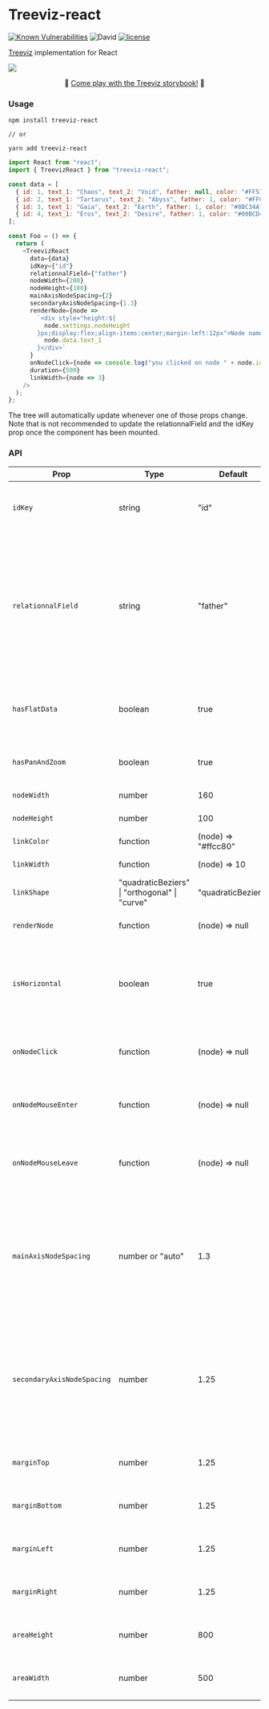 # Treeviz-react

[![Known Vulnerabilities](https://snyk.io/test/github/dwyl/hapi-auth-jwt2/badge.svg?targetFile=package.json)](https://snyk.io/test/github/dwyl/hapi-auth-jwt2?targetFile=package.json)
![David](https://img.shields.io/david/PierreCapo/treeviz-react)
[![license](https://badgen.now.sh/badge/license/MIT)](./LICENSE)

[Treeviz](https://github.com/PierreCapo/treeviz) implementation for React

![](https://i.imgur.com/zFKuIgC.gif)

<p align="center">
💅 <a href="https://pierrecapo.github.io/treeviz-react">Come play with the Treeviz storybook!</a> 💅
</p>

### Usage

```
npm install treeviz-react

// or

yarn add treeviz-react
```

```js
import React from "react";
import { TreevizReact } from "treeviz-react";

const data = [
  { id: 1, text_1: "Chaos", text_2: "Void", father: null, color: "#FF5722" },
  { id: 2, text_1: "Tartarus", text_2: "Abyss", father: 1, color: "#FFC107" },
  { id: 3, text_1: "Gaia", text_2: "Earth", father: 1, color: "#8BC34A" },
  { id: 4, text_1: "Eros", text_2: "Desire", father: 1, color: "#00BCD4" }
];

const Foo = () => {
  return (
    <TreevizReact
      data={data}
      idKey={"id"}
      relationnalField={"father"}
      nodeWidth={200}
      nodeHeight={100}
      mainAxisNodeSpacing={2}
      secondaryAxisNodeSpacing={1.3}
      renderNode={node =>
        `<div style="height:${
          node.settings.nodeHeight
        }px;display:flex;align-items:center;margin-left:12px">Node name: ${
          node.data.text_1
        }</div>`
      }
      onNodeClick={node => console.log("you clicked on node " + node.id)}
      duration={500}
      linkWidth={node => 3}
    />
  );
};
```

The tree will automatically update whenever one of those props change. Note that is not recommended to update the relationnalField and the idKey prop once the component has been mounted.

### API

| Prop                       | Type                                          | Default             | Definition                                                                                                                                                                         |
| -------------------------- | --------------------------------------------- | ------------------- | ---------------------------------------------------------------------------------------------------------------------------------------------------------------------------------- |
| `idKey`                    | string                                        | "id"                | The unique identifier field in the dataset representing the node                                                                                                                   |
| `relationnalField`         | string                                        | "father"            | In case of flat dataset, usually the relationnal field between each node is the field representing the father of the node, linking it to the id of the field. (See example below). |
| `hasFlatData`              | boolean                                       | true                | Specify whether the data passed to the tree is flat or already hierarchical                                                                                                        |
| `hasPanAndZoom`            | boolean                                       | true                | Toggle the ability to pan and zoom the tree                                                                                                                                        |
| `nodeWidth`                | number                                        | 160                 | Width of a node in px                                                                                                                                                              |
| `nodeHeight`               | number                                        | 100                 | Height of a node in px                                                                                                                                                             |
| `linkColor`                | function                                      | (node) => "#ffcc80" | Color of the link                                                                                                                                                                  |
| `linkWidth`                | function                                      | (node) => 10        | Width of the link                                                                                                                                                                  |
| `linkShape`                | "quadraticBeziers" \| "orthogonal" \| "curve" | "quadraticBeziers"  | Shape of the link                                                                                                                                                                  |
| `renderNode`               | function                                      | (node) => null      | HTML template for every node                                                                                                                                                       |
| `isHorizontal`             | boolean                                       | true                | Direction of the tree. If true, the tree expands from left to right. If false, it goes from top to bottom                                                                          |
| `onNodeClick`              | function                                      | (node) => null      | Function handling the event when someone click on it                                                                                                                               |
| `onNodeMouseEnter`         | function                                      | (node) => null      | Function handling the event when someone hover a node                                                                                                                              |
| `onNodeMouseLeave`         | function                                      | (node) => null      | Function handling the event when the mouse pointer leaves a node                                                                                                                   |
| `mainAxisNodeSpacing`      | number or "auto"                              | 1.3                 | Set the distance in pixels between two depths in the tree. If the value is `auto` it will automatically display the tree to fit the size of the container.                         |
| `secondaryAxisNodeSpacing` | number                                        | 1.25                | Set the distance between nodes in the same level as a coefficient of node dimensions. Recommended to have the value superior to 1                                                  |
| `marginTop`                | number                                        | 1.25                | Set the margin between the SVG element and the tree                                                                                                                                |
| `marginBottom`             | number                                        | 1.25                | Set the margin between the SVG element and the tree                                                                                                                                |
| `marginLeft`               | number                                        | 1.25                | Set the margin between the SVG element and the tree                                                                                                                                |
| `marginRight`              | number                                        | 1.25                | Set the margin between the SVG element and the tree                                                                                                                                |
| `areaHeight`               | number                                        | 800                 | The height of the area that displays the tree                                                                                                                                      |
| `areaWidth`                | number                                        | 500                 | the width of the area that displays the tree                                                                                                                                       |
